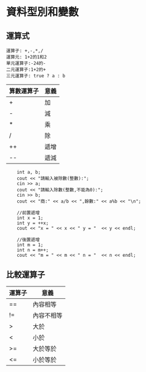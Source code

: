 # 資料型別和變數
## 運算式

```
運算子: +,-,*,/
運算元: 1+2的1和2
單元運算子:-24的-
二元運算子:1+2的+
三元運算子: true ? a : b
```


算數運算子|意義|
-----|----|
+| 加 |
-| 減 |
*|乘|
/|除|
++|遞增|
--|遞減|





```
	int a, b;
	cout << "請輸入被除數(整數):";
	cin >> a;
	cout << "請輸入除數(整數,不能為0):";
	cin >> b;
	cout << "商:" << a/b << ",餘數:" << a%b << "\n";

	//前置遞增
	int x = 1;
	int y = ++x;
	cout << "x = " << x << " y = "  << y << endl;

	//後置遞增
	int m = 1;
	int n = m++;
	cout << "m = " << m << " n = "  << n << endl;
```
## 比較運算子
運算子 | 意義 |
---|--- |
== | 內容相等 |
!= | 內容不相等 |
> | 大於 |
< | 小於 | 
>= | 大於等於 |
<= | 小於等於 |

